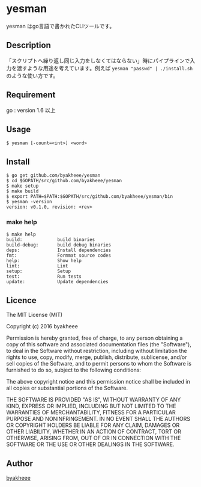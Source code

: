 yesman
====

yesman はgo言語で書かれたCLIツールです。

## Description
「スクリプトへ繰り返し同じ入力をしなくてはならない」時にパイプラインで入力を渡すような用途を考えています。例えば `yesman "passwd" | ./install.sh` のような使い方です。

## Requirement
go : version 1.6 以上

## Usage
`$ yesman [-count=<int>] <word>`

## Install
```
$ go get github.com/byakheee/yesman
$ cd $GOPATH/src/github.com/byakheee/yesman
$ make setup
$ make build
$ export PATH=$PATH:$GOPATH/src/github.com/byakheee/yesman/bin
$ yesman -version
version: v0.1.0, revision: <rev>
```

### make help
```
$ make help
build:             build binaries
build-debug:       build debug binaries
deps:              Install dependencies
fmt:               Formmat source codes
help:              Show help
lint:              Lint
setup:             Setup
test:              Run tests
update:            Update dependencies
```

## Licence
The MIT License (MIT)

Copyright (c) 2016 byakheee

Permission is hereby granted, free of charge, to any person obtaining a copy of this software and associated documentation files (the "Software"), to deal in the Software without restriction, including without limitation the rights to use, copy, modify, merge, publish, distribute, sublicense, and/or sell copies of the Software, and to permit persons to whom the Software is furnished to do so, subject to the following conditions:

The above copyright notice and this permission notice shall be included in all copies or substantial portions of the Software.

THE SOFTWARE IS PROVIDED "AS IS", WITHOUT WARRANTY OF ANY KIND, EXPRESS OR IMPLIED, INCLUDING BUT NOT LIMITED TO THE WARRANTIES OF MERCHANTABILITY, FITNESS FOR A PARTICULAR PURPOSE AND NONINFRINGEMENT. IN NO EVENT SHALL THE AUTHORS OR COPYRIGHT HOLDERS BE LIABLE FOR ANY CLAIM, DAMAGES OR OTHER LIABILITY, WHETHER IN AN ACTION OF CONTRACT, TORT OR OTHERWISE, ARISING FROM, OUT OF OR IN CONNECTION WITH THE SOFTWARE OR THE USE OR OTHER DEALINGS IN THE SOFTWARE.

## Author
[byakheee](https://github.com/byakheee)